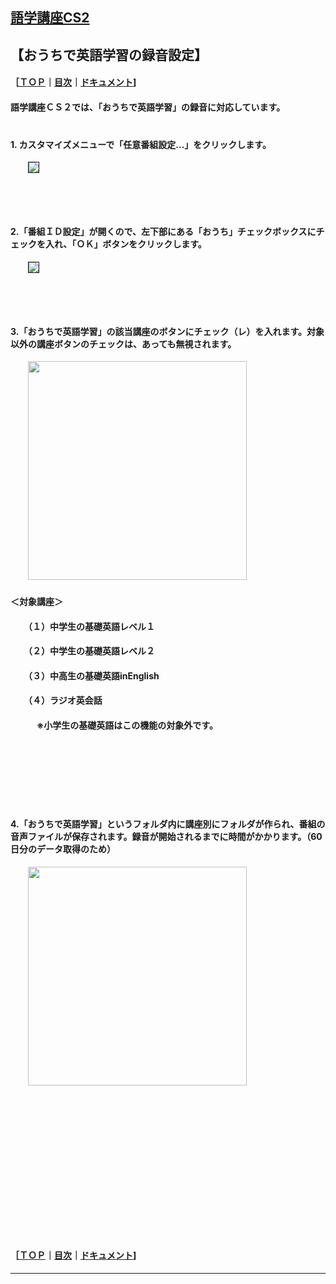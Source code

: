 ## [語学講座CS2](https://csreviser.github.io/CaptureStream2/) 
## 【おうちで英語学習の録音設定】　　　　　
#### ［[ＴＯＰ](./)**｜**[目次](./#目次)**｜**[ドキュメント](./#ドキュメント-1)]               

#### 語学講座ＣＳ２では、「おうちで英語学習」の録音に対応しています。 　　　　　　　

#### 1. カスタマイズメニューで「任意番組設定...」をクリックします。            
　　<img src="https://github-production-user-asset-6210df.s3.amazonaws.com/46049273/282237774-77fdc55c-d190-48b3-ad76-69f6a3819441.png" border="1">
## 　　　　　  




  
#### 2.「番組ＩＤ設定」が開くので、左下部にある「おうち」チェックボックスにチェックを入れ、「ＯＫ」ボタンをクリックします。    
　　<img src="https://github-production-user-asset-6210df.s3.amazonaws.com/46049273/282238138-5c319e49-6b4e-4e23-89fe-9cfa51dcece6.png" border="1">
## 　　　　　　  





#### 3.「おうちで英語学習」の該当講座のボタンにチェック（レ）を入れます。対象以外の講座ボタンのチェックは、あっても無視されます。  
　　<img src="https://github-production-user-asset-6210df.s3.amazonaws.com/46049273/282238341-59fab37e-97e8-49f9-8fd5-ae5a2609bf73.png" width="350"> 
  
####     ＜対象講座＞  
####     　　（１）中学生の基礎英語レベル１  
####     　　（２）中学生の基礎英語レベル２  
####     　　（３）中高生の基礎英語inEnglish  
####     　　（４）ラジオ英会話
####     　　　**※小学生の基礎英語はこの機能の対象外です。**
## 　　　　　　  
## 　　　　　　  


#### 4.「おうちで英語学習」というフォルダ内に講座別にフォルダが作られ、番組の音声ファイルが保存されます。録音が開始されるまでに時間がかかります。（60日分のデータ取得のため）  
　　<img src="https://github-production-user-asset-6210df.s3.amazonaws.com/46049273/282239466-2941345b-71fd-4d96-a0bf-3fb3f247227f.png" width="350"> 
## 　　　　　　  
## 　　　　　　  
## 　　　　　　  
## 　　　　　　  

#### ［[ＴＯＰ](./)**｜**[目次](./#目次)**｜**[ドキュメント](./#ドキュメント-1)]  

*** 
 <link rel="shortcut icon" type="image/x-icon" href="https://avatars.githubusercontent.com/u/46049273?v=4">
 <meta name="twitter:image:src" content="https://avatars.githubusercontent.com/u/46049273?v=4">
